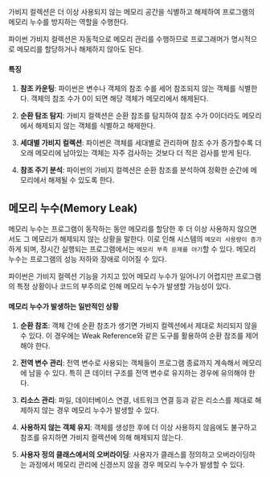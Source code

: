 가비지 컬렉션은 더 이상 사용되지 않는 메모리 공간을 식별하고 해제하여 프로그램의 메모리 누수를 방지하는 역할을 수행한다.

파이썬 가비지 컬렉션은 자동적으로 메모리 관리를 수행하므로 프로그래머가 명시적으로 메모리를 할당하거나 해제하지 않아도 된다.

#### 특징
1. **참조 카운팅**: 파이썬은 변수나 객체의 참조 수를 세어 참조되지 않는 객체를 식별한다. 객체의 참조 수가 0이 되면 해당 객체가 메모리에서 해제된다.

2. **순환 탐조 탐지**: 가비지 컬렉션은 순환 참조를 탐지하여 참조 수가 0이더라도 메모리에서 해제되지 않는 객체를 식별하고 해제한다.

3. **세대별 가비지 컬렉션**: 파이썬은 객체를 세대별로 관리하며 참조 수가 증가할수록 더 오래 메모리에 남아있는 객체는 자주 검사하는 것보다 더 적은 검사를 받게 된다.

4. **참조 주기 분석**: 파이썬의 가비지 컬렉션은 순환 참조를 분석하여 정확한 순간에 메모리에서 해제될 수 있도록 한다.


메모리 누수(Memory Leak)
---
메모리 누수는 프로그램이 동작하는 동안 메모리를 할당한 후 더 이상 사용하지 않으면서도 그 메모리가 해제되지 않는 상황을 말한다. 이로 인해 시스템의 ``메모리 사용량이 증가``하게 되며, 장시간 실행되는 프로그램에서는 ``메모리 부족 문제를 야기``할 수 있다. 메모리 누수는 프로그램의 성능 저하와 장애로 이어질 수 있다.

파이썬은 가비지 컬렉션 기능을 가지고 있어 메모리 누수가 일어나기 어렵지만 프로그램의 특정 상황이나 코드의 부주의로 인해 메모리 누수가 발생할 가능성이 있다.

#### 메모리 누수가 발생하는 일반적인 상황
1. **순환 참조**: 객체 간에 순환 참조가 생기면 가비지 컬렉션에서 제대로 처리되지 않을 수 있다. 이 경우에는 Weak Reference와 같은 도구를 활용하여 순환 참조를 제어해야 한다.

2. **전역 변수 관리**: 전역 변수로 사용되는 객체들이 프로그램 종료까지 계속해서 메모리에 남을 수 있다. 특히 큰 데이터 구조를 전역 변수로 유지하는 경우에 유의해야 한다.

3. **리소스 관리**: 파일, 데이터베이스 연결, 네트워크 연결 등과 같은 리소스를 제대로 해제하지 않는 경우 메모리 누수가 발생할 수 있다.

4. **사용하지 않는 객체 유지**: 객체를 생성한 후에 더 이상 사용하지 않음에도 불구하고 참조를 유지하면 가비지 컬렉션에 의해 해제되지 않는다.

5. **사용자 정의 클래스에서의 오버라이딩**: 사용자가 클래스를 정의하고 오버라이딩하는 과정에서 메모리 관리에 신경쓰지 않을 경우 메모리 누수가 발생할 수 있다.
